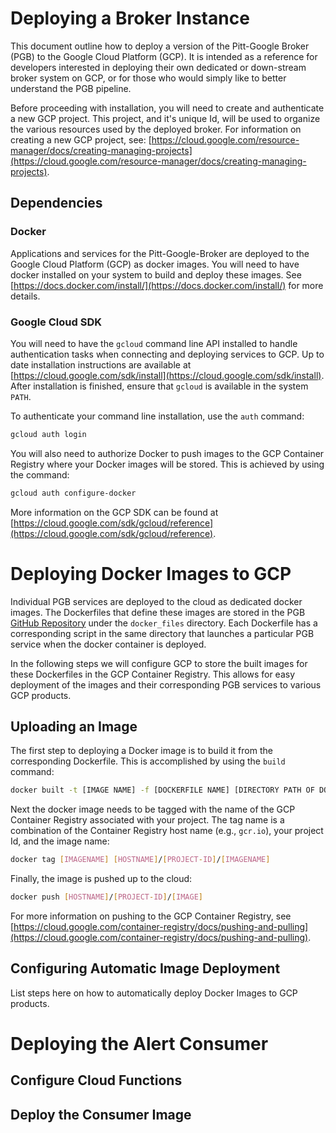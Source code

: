# Deploying a Broker Instance

This document outline how to deploy a version of the Pitt-Google Broker (PGB)
to the Google Cloud Platform (GCP). It is intended as a reference for
developers interested in deploying their own dedicated or down-stream broker
system on GCP, or for those who would simply like to better understand the PGB
pipeline. 

Before proceeding with installation, you will need to create and
authenticate a new GCP project. This project, and it's unique Id, will be
used to organize the various resources used by the deployed broker. For
information on creating a new GCP project, see: 
[https://cloud.google.com/resource-manager/docs/creating-managing-projects](https://cloud.google.com/resource-manager/docs/creating-managing-projects).

## Dependencies

### Docker

Applications and services for the Pitt-Google-Broker are deployed to the
Google Cloud Platform (GCP) as docker images. You will need to have docker
installed on your system to build and deploy these images. See
[https://docs.docker.com/install/](https://docs.docker.com/install/) for
more details.

### Google Cloud SDK

You will need to have the `gcloud` command line API installed to handle
authentication tasks when connecting and deploying services to GCP. Up to 
date installation instructions are available at 
[https://cloud.google.com/sdk/install](https://cloud.google.com/sdk/install). 
After installation is finished, ensure that ``gcloud`` is available in the 
system ``PATH``.

To authenticate your command line installation, use the ``auth`` command:

```bash
gcloud auth login
```  

You will also need to authorize Docker to push images to the GCP Container
Registry where your Docker images will be stored. This is achieved by using
the command:

```bash
gcloud auth configure-docker
```

More information on the GCP SDK can be found at 
[https://cloud.google.com/sdk/gcloud/reference](https://cloud.google.com/sdk/gcloud/reference). 

# Deploying Docker Images to GCP

Individual PGB services are deployed to the cloud as dedicated docker images.
The Dockerfiles that define these images are stored in the PGB
[GitHub Repository](https://github.com/mwvgroup/Pitt-Google-Broker) under
the ``docker_files`` directory. Each Dockerfile has a corresponding script
in the same directory that launches a particular PGB service when the
docker container is deployed. 

In the following steps we will configure GCP to store the built images for
these Dockerfiles in the GCP Container Registry. This allows for easy 
deployment of the images and their corresponding PGB services to various GCP
products.

## Uploading an Image

The first step to deploying a Docker image is to build it from the
corresponding Dockerfile. This is accomplished by using the `build` command:

```bash
docker built -t [IMAGE NAME] -f [DOCKERFILE NAME] [DIRECTORY PATH OF DOCKERFILE]
```

Next the docker image needs to be tagged with the name of the GCP
Container Registry associated with your project. The tag name is a combination
of the Container Registry host name (e.g., `gcr.io`), your project Id, and the
image name:

```bash
docker tag [IMAGENAME] [HOSTNAME]/[PROJECT-ID]/[IMAGENAME]
```

Finally, the image is pushed up to the cloud:

```bash
docker push [HOSTNAME]/[PROJECT-ID]/[IMAGE]
```

For more information on pushing to the GCP Container Registry, see 
[https://cloud.google.com/container-registry/docs/pushing-and-pulling](https://cloud.google.com/container-registry/docs/pushing-and-pulling).

## Configuring Automatic Image Deployment

List steps here on how to automatically deploy Docker Images to GCP products.

# Deploying the Alert Consumer

## Configure Cloud Functions

## Deploy the Consumer Image


